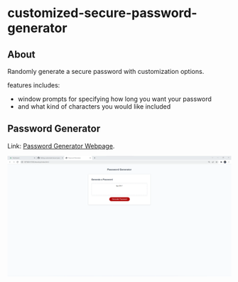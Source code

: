 # customized-secure-password-generator
## About
Randomly generate a secure password with customization options.

features includes:
- window prompts for specifying how long you want your password
- and what kind of characters you would like included

## Password Generator
Link: [Password Generator Webpage](https://jameshardin02.github.io/customized-secure-password-generator/).

![Picture of randomly generated password](./develop/assets/images/webpage.png)
